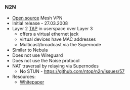 ### N2N

- [Open source](https://github.com/ntop/n2n) Mesh VPN
- Initial release - 27.03.2008
- Layer 2 [TAP](02021-internet-protocol) in userspace over Layer 3
	- offers a virtual ethernet jack
	- virtual devices have MAC addresses
	- Multicast/broadcast via the Supernode
- Similar to Nebula
- Does not use Wireguard
- Does not use the Noise protocol
- NAT traversal by relaying via Supernodes
	- No STUN - https://github.com/ntop/n2n/issues/57
- Resources:
	- [Whitepaper](http://luca.ntop.org/n2n.pdf)